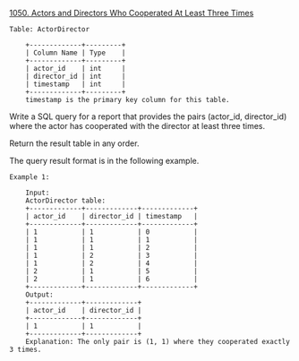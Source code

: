 <a href='https://leetcode.com/problems/actors-and-directors-who-cooperated-at-least-three-times'> 1050. Actors and Directors Who Cooperated At Least Three Times </a>


	Table: ActorDirector

		+-------------+---------+
		| Column Name | Type    |
		+-------------+---------+
		| actor_id    | int     |
		| director_id | int     |
		| timestamp   | int     |
		+-------------+---------+
		timestamp is the primary key column for this table.

 

Write a SQL query for a report that provides the pairs (actor_id, director_id) where the actor has cooperated with the director at least three times.

Return the result table in any order.

The query result format is in the following example.

 

	Example 1:

		Input: 
		ActorDirector table:
		+-------------+-------------+-------------+
		| actor_id    | director_id | timestamp   |
		+-------------+-------------+-------------+
		| 1           | 1           | 0           |
		| 1           | 1           | 1           |
		| 1           | 1           | 2           |
		| 1           | 2           | 3           |
		| 1           | 2           | 4           |
		| 2           | 1           | 5           |
		| 2           | 1           | 6           |
		+-------------+-------------+-------------+
		Output: 
		+-------------+-------------+
		| actor_id    | director_id |
		+-------------+-------------+
		| 1           | 1           |
		+-------------+-------------+
		Explanation: The only pair is (1, 1) where they cooperated exactly 3 times.

